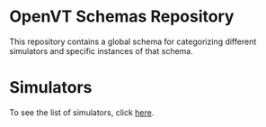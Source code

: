 # OpenVT Schemas Repository

This repository contains a global schema for categorizing different simulators and specific instances of that schema.

# Simulators

To see the list of simulators, click [here](https://OpenVT.github.io/OpenVTschema/instances.html).

